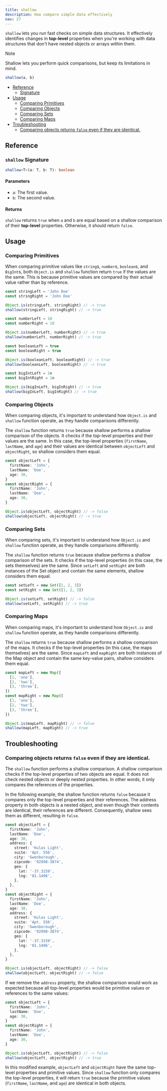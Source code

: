 ```yaml
---
title: shallow
description: How compare simple data effectively
nav: 27
---
```


`shallow` lets you run fast checks on simple data structures. It effectively identifies changes in
**top-level** properties when you're working with data structures that don't have nested objects or
arrays within them.

> [!NOTE]
> Shallow lets you perform quick comparisons, but keep its limitations in mind.

```js
shallow(a, b)
```

- [Reference](#reference)
  - [Signature](#shallow-signature)
- [Usage](#usage)
  - [Comparing Primitives](#comparing-primitives)
  - [Comparing Objects](#comparing-objects)
  - [Comparing Sets](#comparing-sets)
  - [Comparing Maps](#comparing-maps)
- [Troubleshooting](#troubleshooting)
  - [Comparing objects returns `false` even if they are identical.](#comparing-objects-returns-false-even-if-they-are-identical)

## Reference

### `shallow` Signature

```ts
shallow<T>(a: T, b: T): boolean
```

#### Parameters

- `a`: The first value.
- `b`: The second value.

#### Returns

`shallow` returns `true` when `a` and `b` are equal based on a shallow comparison of their
**top-level** properties. Otherwise, it should return `false`.

## Usage

### Comparing Primitives

When comparing primitive values like `string`s, `number`s, `boolean`s, and `BigInt`s, both
`Object.is` and `shallow` function return `true` if the values are the same. This is because
primitive values are compared by their actual value rather than by reference.

```ts
const stringLeft = 'John Doe'
const stringRight = 'John Doe'

Object.is(stringLeft, stringRight) // -> true
shallow(stringLeft, stringRight) // -> true

const numberLeft = 10
const numberRight = 10

Object.is(numberLeft, numberRight) // -> true
shallow(numberLeft, numberRight) // -> true

const booleanLeft = true
const booleanRight = true

Object.is(booleanLeft, booleanRight) // -> true
shallow(booleanLeft, booleanRight) // -> true

const bigIntLeft = 1n
const bigIntRight = 1n

Object.is(bigInLeft, bigInRight) // -> true
shallow(bigInLeft, bigInRight) // -> true
```

### Comparing Objects

When comparing objects, it's important to understand how `Object.is` and `shallow` function
operate, as they handle comparisons differently.

The `shallow` function returns `true` because shallow performs a shallow comparison of the objects.
It checks if the top-level properties and their values are the same. In this case, the top-level
properties (`firstName`, `lastName`, and `age`) and their values are identical between `objectLeft`
and `objectRight`, so shallow considers them equal.

```ts
const objectLeft = {
  firstName: 'John',
  lastName: 'Doe',
  age: 30,
}
const objectRight = {
  firstName: 'John',
  lastName: 'Doe',
  age: 30,
}

Object.is(objectLeft, objectRight) // -> false
shallow(objectLeft, objectRight) // -> true
```

### Comparing Sets

When comparing sets, it's important to understand how `Object.is` and `shallow` function operate,
as they handle comparisons differently.

The `shallow` function returns `true` because shallow performs a shallow comparison of the sets. It
checks if the top-level properties (in this case, the sets themselves) are the same. Since `setLeft`
and `setRight` are both instances of the Set object and contain the same elements, shallow considers
them equal.

```ts
const setLeft = new Set([1, 2, 3])
const setRight = new Set([1, 2, 3])

Object.is(setLeft, setRight) // -> false
shallow(setLeft, setRight) // -> true
```

### Comparing Maps

When comparing maps, it's important to understand how `Object.is` and `shallow` function operate, as
they handle comparisons differently.

The `shallow` returns `true` because shallow performs a shallow comparison of the maps. It checks if
the top-level properties (in this case, the maps themselves) are the same. Since `mapLeft` and
`mapRight` are both instances of the Map object and contain the same key-value pairs, shallow
considers them equal.

```ts
const mapLeft = new Map([
  [1, 'one'],
  [2, 'two'],
  [3, 'three'],
])
const mapRight = new Map([
  [1, 'one'],
  [2, 'two'],
  [3, 'three'],
])

Object.is(mapLeft, mapRight) // -> false
shallow(mapLeft, mapRight) // -> true
```

## Troubleshooting

### Comparing objects returns `false` even if they are identical.

The `shallow` function performs a shallow comparison. A shallow comparison checks if the top-level
properties of two objects are equal. It does not check nested objects or deeply nested properties.
In other words, it only compares the references of the properties.

In the following example, the shallow function returns `false` because it compares only the
top-level properties and their references. The address property in both objects is a nested object,
and even though their contents are identical, their references are different. Consequently, shallow
sees them as different, resulting in `false`.

```ts
const objectLeft = {
  firstName: 'John',
  lastName: 'Doe',
  age: 30,
  address: {
    street: 'Kulas Light',
    suite: 'Apt. 556',
    city: 'Gwenborough',
    zipcode: '92998-3874',
    geo: {
      lat: '-37.3159',
      lng: '81.1496',
    },
  },
}
const objectRight = {
  firstName: 'John',
  lastName: 'Doe',
  age: 30,
  address: {
    street: 'Kulas Light',
    suite: 'Apt. 556',
    city: 'Gwenborough',
    zipcode: '92998-3874',
    geo: {
      lat: '-37.3159',
      lng: '81.1496',
    },
  },
}

Object.is(objectLeft, objectRight) // -> false
shallow(objectLeft, objectRight) // -> false
```

If we remove the `address` property, the shallow comparison would work as expected because all
top-level properties would be primitive values or references to the same values:

```ts
const objectLeft = {
  firstName: 'John',
  lastName: 'Doe',
  age: 30,
}
const objectRight = {
  firstName: 'John',
  lastName: 'Doe',
  age: 30,
}

Object.is(objectLeft, objectRight) // -> false
shallow(objectLeft, objectRight) // -> true
```

In this modified example, `objectLeft` and `objectRight` have the same top-level properties and
primitive values. Since `shallow` function only compares the top-level properties, it will return
`true` because the primitive values (`firstName`, `lastName`, and `age`) are identical in both
objects.
